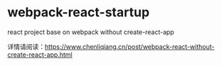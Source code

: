 # webpack-react-startup
react project base on webpack without create-react-app

详情请阅读：https://www.chenliqiang.cn/post/webpack-react-without-create-react-app.html